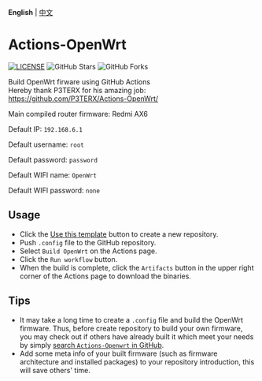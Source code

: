 **English** | [中文](https://p3terx.com/archives/build-openwrt-with-github-actions.html)

# Actions-OpenWrt

[![LICENSE](https://img.shields.io/github/license/mashape/apistatus.svg?style=flat-square&label=LICENSE)](https://github.com/P3TERX/Actions-OpenWrt/blob/master/LICENSE)
![GitHub Stars](https://img.shields.io/github/stars/hochenchong/Actions-OpenWrt.svg?style=flat-square&label=Stars&logo=github)
![GitHub Forks](https://img.shields.io/github/forks/hochenchong/Actions-OpenWrt.svg?style=flat-square&label=Forks&logo=github)

Build OpenWrt firware using GitHub Actions  
Hereby thank P3TERX for his amazing job: https://github.com/P3TERX/Actions-OpenWrt/  

Main compiled router firmware: Redmi AX6

Default IP: `192.168.6.1`

Default username: `root`

Default password: `password`

Default WIFI name: `OpenWrt`

Default WIFI password: `none`

## Usage

- Click the [Use this template](https://github.com/P3TERX/Actions-OpenWrt/generate) button to create a new repository.
- Push `.config` file to the GitHub repository.
- Select `Build OpenWrt` on the Actions page.
- Click the `Run workflow` button.
- When the build is complete, click the `Artifacts` button in the upper right corner of the Actions page to download the binaries.

## Tips

- It may take a long time to create a `.config` file and build the OpenWrt firmware. Thus, before create repository to build your own firmware, you may check out if others have already built it which meet your needs by simply [search `Actions-Openwrt` in GitHub](https://github.com/search?q=Actions-openwrt).
- Add some meta info of your built firmware (such as firmware architecture and installed packages) to your repository introduction, this will save others' time.
